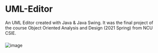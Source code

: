 # UML-Editor
An UML Editor created with Java & Java Swing. It was the final project of the course Object Oriented Analysis and Design (2021 Spring) from NCU CSIE.

### 
### 
###


![image](https://user-images.githubusercontent.com/56227873/121818634-f7e69800-ccba-11eb-9e60-36b845f60f1d.png)


